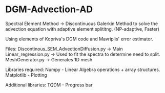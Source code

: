 # DGM-Advection-AD
Spectral Element Method -> Discontinuous Galerkin Method to solve the advection equation with adaptive element splititng. (NP-adaptive, Faster)

Using elements of Kopriva's DGM code and Mavriplis' error estimator.

Files: Discontinous_SEM_AdvectionDiffusion.py -> Main Linear_regression.py -> Used to fit the spectra to determine need to split. MeshGenerator.py -> Generates 1D mesh

Libraries required: Numpy - Linear Algebra operations + array structures. Matplotlib - Plotting

Additional libraries: TQDM - Progress bar
